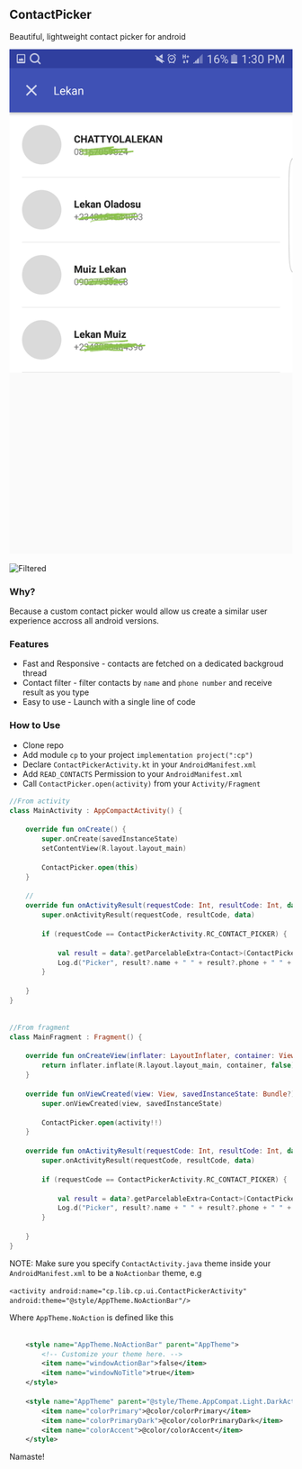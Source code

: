 ## ContactPicker
Beautiful, lightweight contact picker for android

![Contact List](https://github.com/adigunhammedolalekan/contactpicker/blob/master/art/s1.PNG)

![Filtered](https://github.com/adigunhammedolalekan/luna/contactpicker/master/art/s2.PNG)


### Why?
Because a custom contact picker would allow us create a similar user experience accross all android versions.

### Features
* Fast and Responsive - contacts are fetched on a dedicated backgroud thread
* Contact filter - filter contacts by `name` and `phone number` and receive result as you type
* Easy to use - Launch with a single line of code

### How to Use

* Clone repo
* Add module `cp` to your project `implementation project(":cp")`
* Declare `ContactPickerActivity.kt` in your `AndroidManifest.xml`
* Add `READ_CONTACTS` Permission to your `AndroidManifest.xml`
* Call `ContactPicker.open(activity)` from your `Activity/Fragment`


```Kotlin
//From activity
class MainActivity : AppCompactActivity() {

	override fun onCreate() {
		super.onCreate(savedInstanceState)
        setContentView(R.layout.layout_main)

        ContactPicker.open(this)
	}

	//
	override fun onActivityResult(requestCode: Int, resultCode: Int, data: Intent?) {
        super.onActivityResult(requestCode, resultCode, data)

        if (requestCode == ContactPickerActivity.RC_CONTACT_PICKER) {

            val result = data?.getParcelableExtra<Contact>(ContactPickerActivity.EXTRA_CONTACT_DATA)
            Log.d("Picker", result?.name + " " + result?.phone + " " + result?.photo)
        }
        
    }
}
```

```Kotlin

//From fragment
class MainFragment : Fragment() {

    override fun onCreateView(inflater: LayoutInflater, container: ViewGroup?, savedInstanceState: Bundle?): View? {
        return inflater.inflate(R.layout.layout_main, container, false)
    }

    override fun onViewCreated(view: View, savedInstanceState: Bundle?) {
        super.onViewCreated(view, savedInstanceState)
        
        ContactPicker.open(activity!!)
    }

    override fun onActivityResult(requestCode: Int, resultCode: Int, data: Intent?) {
        super.onActivityResult(requestCode, resultCode, data)

        if (requestCode == ContactPickerActivity.RC_CONTACT_PICKER) {

            val result = data?.getParcelableExtra<Contact>(ContactPickerActivity.EXTRA_CONTACT_DATA)
            Log.d("Picker", result?.name + " " + result?.phone + " " + result?.photo)
        }
        
    }
}
```

NOTE: Make sure you specify `ContactActivity.java` theme inside your `AndroidManifest.xml` to be a `NoActionbar` theme, e.g 

`
<activity android:name="cp.lib.cp.ui.ContactPickerActivity" android:theme="@style/AppTheme.NoActionBar"/>
`

Where `AppTheme.NoAction` is defined like this

```xml

	<style name="AppTheme.NoActionBar" parent="AppTheme">
        <!-- Customize your theme here. -->
        <item name="windowActionBar">false</item>
        <item name="windowNoTitle">true</item>
    </style>

    <style name="AppTheme" parent="@style/Theme.AppCompat.Light.DarkActionBar">
        <item name="colorPrimary">@color/colorPrimary</item>
        <item name="colorPrimaryDark">@color/colorPrimaryDark</item>
        <item name="colorAccent">@color/colorAccent</item>
    </style>
```

Namaste!